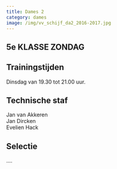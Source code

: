 ```yaml
---
title: Dames 2
category: dames
image: /img/vv_schijf_da2_2016-2017.jpg
---
```


## 5e KLASSE ZONDAG

## Trainingstijden

Dinsdag van 19.30 tot 21.00 uur.

## Technische staf

Jan van Akkeren\
Jan Dircken\
Evelien Hack

## Selectie

....
